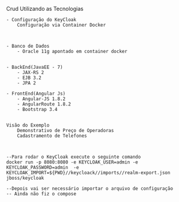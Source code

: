 Crud Utilizando as Tecnologias

	
	- Configuração do KeyCloak
		Configuração via Container Docker
		
		
	
	- Banco de Dados
		- Oracle 11g apontado em container docker
	
	
	- BackEnd(JavaEE - 7)
		- JAX-RS 2
		- EJB 3.2
		- JPA 2
		
	- FrontEnd(Angular Js)
		- Angular-JS 1.8.2
		- AngularRoute 1.8.2
		- Bootstrap 3.4
		
	
	Visão do Exemplo
		Demonstrativo de Preço de Operadoras
		Cadastramento de Telefones
		
		

	--Para rodar o KeyCloak execute o seguinte comando 
	docker run -p 8080:8080 -e KEYCLOAK_USER=admin -e KEYCLOAK_PASSWORD=admin  -e KEYCLOAK_IMPORT=${PWD}//keycloack//imports//realm-export.json jboss/keycloak

	--Depois vai ser necessário importar o arquivo de configuração
	-- Ainda não fiz o compose
	
			
		

